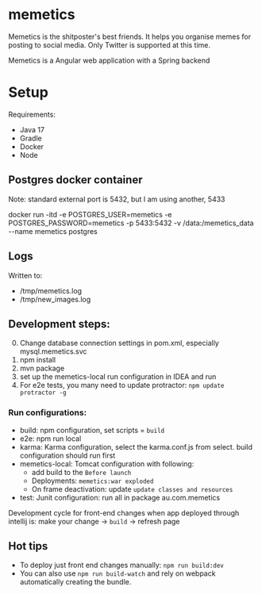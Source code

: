 # memetics
Memetics is the shitposter's best friends. It helps you organise memes for posting to social media. 
Only Twitter is supported at this time.

Memetics is a Angular web application with a Spring backend

# Setup

Requirements:
- Java 17
- Gradle
- Docker
- Node

## Postgres docker container

Note: standard external port is 5432, but I am using another, 5433

docker run -itd -e POSTGRES_USER=memetics -e POSTGRES_PASSWORD=memetics -p 5433:5432 -v /data:/memetics_data --name memetics postgres

## Logs

Written to:
- /tmp/memetics.log
- /tmp/new_images.log

## Development steps:

0. Change database connection settings in pom.xml, especially mysql.memetics.svc
1. npm install
2. mvn package
3. set up the memetics-local run configuration in IDEA and run
4. For e2e tests, you many need to update protractor: `npm update protractor -g`

### Run configurations:

- build: npm configuration, set scripts = `build`
- e2e: npm run local
- karma: Karma configuration, select the karma.conf.js from select. build configuration should run first
- memetics-local: Tomcat configuration with following:
    - add build to the `Before launch` 
    - Deployments: `memetics:war exploded`
    - On frame deactivation: update `update classes and resources`
- test: Junit configuration: run all in package au.com.memetics

Development cycle for front-end changes when app deployed through intellij is: make your change -> `build` -> refresh page

## Hot tips

- To deploy just front end changes manually: `npm run build:dev`
- You can also use `npm run build-watch` and rely on webpack automatically creating the bundle.